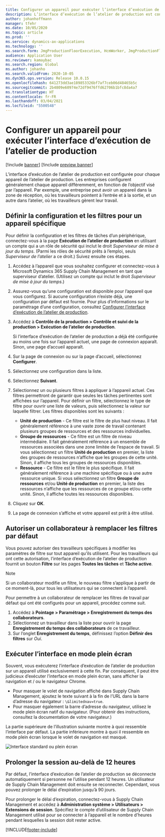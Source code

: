 ```yaml
---
title: Configurer un appareil pour exécuter l’interface d’exécution de l’atelier de production
description: L’interface d’exécution de l’atelier de production est configurée pour chaque appareil de l’atelier de production. Les entreprises configurent généralement chaque appareil différemment, en fonction de l’objectif visé par l’appareil. Par exemple, une entreprise peut avoir un appareil dans la zone de réception, où les travailleurs pointent à l’entrée et à la sortie, et un autre dans l’atelier, où les travailleurs gèrent leur travail.
author: johanhoffmann
manager: tfehr
ms.date: 10/05/2020
ms.topic: article
ms.prod: ''
ms.service: dynamics-ax-applications
ms.technology: ''
ms.search.form: JmgProductionFloorExecution, HcmWorker, JmgProductionFloorExecutionDeviceConfiguration
audience: Application User
ms.reviewer: kamaybac
ms.search.region: Global
ms.author: johanho
ms.search.validFrom: 2020-10-05
ms.dyn365.ops.version: Release 10.0.15
ms.openlocfilehash: 641273dd3ae189853326bf7af7ceb06d48465b5c
ms.sourcegitcommit: 2b4809e60974e72df9476ffd62706b1bfc8da4a7
ms.translationtype: HT
ms.contentlocale: fr-FR
ms.lasthandoff: 03/04/2021
ms.locfileid: "5500548"
---
```

# <a name="set-up-a-device-to-run-the-production-floor-execution-interface"></a>Configurer un appareil pour exécuter l’interface d’exécution de l’atelier de production

[!include [banner](../includes/banner.md)]
[!include [preview banner](../includes/preview-banner.md)]

L’interface d’exécution de l’atelier de production est configurée pour chaque appareil de l’atelier de production. Les entreprises configurent généralement chaque appareil différemment, en fonction de l’objectif visé par l’appareil. Par exemple, une entreprise peut avoir un appareil dans la zone de réception, où les travailleurs pointent à l’entrée et à la sortie, et un autre dans l’atelier, où les travailleurs gèrent leur travail.

## <a name="set-the-configuration-and-filters-for-a-specific-device"></a>Définir la configuration et les filtres pour un appareil spécifique

Pour définir la configuration et les filtres de tâches d’un périphérique, connectez-vous à la page **Exécution de l’atelier de production** en utilisant un compte qui a un rôle de sécurité qui inclut le droit *Superviseur de mise à jour du temps*. (Parmi les rôles de sécurité prêts à l’emploi, seuls *Superviseur de l’atelier* a ce droit.) Suivez ensuite ces étapes.

1. Accédez à l’appareil que vous souhaitez configurer et connectez-vous à Microsoft Dynamics 365 Supply Chain Management en tant que superviseur d’atelier. (Utilisez un compte qui inclut le droit *Superviseur de mise à jour du temps*.)
1. Assurez-vous qu’une configuration est disponible pour l’appareil que vous configurez. Si aucune configuration n’existe déjà, une configuration par défaut est fournie. Pour plus d’informations sur le paramétrage d’une configuration, consultez [Configurer l’interface d’exécution de l’atelier de production](production-floor-execution-configure.md).
1. Accédez à **Contrôle de la production \> Contrôle et suivi de la production \> Exécution de l’atelier de production**.

    Si l’interface d’exécution de l’atelier de production a déjà été configurée au moins une fois sur l’appareil actuel, une page de connexion apparaît. Sinon, une page d’accueil apparaît.

1. Sur la page de connexion ou sur la page d’accueil, sélectionnez **Configurer**.
1. Sélectionnez une configuration dans la liste.
1. Sélectionnez **Suivant**.
1. Sélectionnez un ou plusieurs filtres à appliquer à l’appareil actuel. Ces filtres permettront de garantir que seules les tâches pertinentes sont affichées sur l’appareil. Pour définir un filtre, sélectionnez le type de filtre pour ouvrir une liste de valeurs, puis sélectionnez la valeur sur laquelle filtrer. Les filtres disponibles sont les suivants :

    - **Unité de production** - Ce filtre est le filtre de plus haut niveau. Il fait généralement référence à une vaste zone de travail contenant plusieurs groupes de ressources et des ressources individuelles.
    - **Groupe de ressources** - Ce filtre est un filtre de niveau intermédiaire. Il fait généralement référence à un ensemble de ressources associées dans une zone limitée de l’espace de travail. Si vous sélectionnez un filtre **Unité de production** en premier, la liste des groupes de ressources n’affiche que les groupes de cette unité. Sinon, il affiche tous les groupes de ressources disponibles.
    - **Ressource** - Ce filtre est le filtre le plus spécifique. Il fait généralement référence à une machine spécifique ou à une autre ressource unique. Si vous sélectionnez un filtre **Groupe de ressources** et/ou **Unité de production** en premier, la liste des ressources n’affiche que les ressources de ce groupe et/ou cette unité. Sinon, il affiche toutes les ressources disponibles.

1. Cliquez sur **OK**.
1. La page de connexion s’affiche et votre appareil est prêt à être utilisé.

## <a name="allow-a-worker-to-override-the-default-filters"></a>Autoriser un collaborateur à remplacer les filtres par défaut

Vous pouvez autoriser des travailleurs spécifiques à modifier les paramètres de filtre sur tout appareil qu’ils utilisent. Pour les travailleurs qui ont cette autorisation, l’interface d’exécution de l’atelier de production fournit un bouton **Filtre** sur les pages **Toutes les tâches** et **Tâche active**.

> [!NOTE]
> Si un collaborateur modifie un filtre, le nouveau filtre s’applique à partir de ce moment-là, pour tous les utilisateurs qui se connectent à l’appareil.

Pour permettre à un collaborateur de remplacer les filtres de travail par défaut qui ont été configurés pour un appareil, procédez comme suit.

1. Accédez à **Pointage \> Paramétrage \> Enregistrement du temps des collaborateurs**.
1. Sélectionnez un travailleur dans la liste pour ouvrir la page **Enregistrement du temps des collaborateurs** de ce travailleur.
1. Sur l’onglet **Enregistrement du temps**, définissez l’option **Définir des filtres** sur *Oui*.

## <a name="run-the-interface-in-full-screen-mode"></a>Exécuter l’interface en mode plein écran

Souvent, vous exécuterez l’interface d’exécution de l’atelier de production sur un appareil utilisé exclusivement à cette fin. Par conséquent, il peut être judicieux d’exécuter l’interface en mode plein écran, sans afficher la navigation et / ou le navigateur Chrome.

- Pour masquer le volet de navigation affiché dans Supply Chain Management, ajoutez le texte suivant à la fin de l’URL dans la barre d’adresse du navigateur : `\&limitednav=true`.
- Pour masquer également la barre d’adresse du navigateur, utilisez le mode plein écran natif du navigateur. (Pour obtenir des instructions, consultez la documentation de votre navigateur.)

La partie supérieure de l’illustration suivante montre à quoi ressemble l’interface par défaut. La partie inférieure montre à quoi il ressemble en mode plein écran lorsque le volet de navigation est masqué.

![Interface standard ou plein écran](media/pfei-full-screen.png "Interface standard ou plein écran")

## <a name="extend-the-session-past-12-hours"></a>Prolonger la session au-delà de 12 heures

Par défaut, l’interface d’exécution de l’atelier de production se déconnecte automatiquement si personne ne l’utilise pendant 12 heures. Un utilisateur de Supply Chain Management doit ensuite se reconnecter. Cependant, vous pouvez prolonger le délai d’expiration jusqu’à 90 jours.

Pour prolonger le délai d’expiration, connectez-vous à Supply Chain Management et accédez à **Administration système \> Utilisateurs \> Extensions de session**. Spécifiez le compte d’utilisateur de Supply Chain Management utilisé pour se connecter à l’appareil et le nombre d’heures pendant lesquelles la session doit rester active.


[!INCLUDE[footer-include](../../includes/footer-banner.md)]
